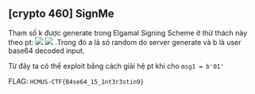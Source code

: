 ## [crypto 460] SignMe

Tham số k được generate trong Elgamal Signing Scheme ở thử thách này theo pt: 
<img src="https://render.githubusercontent.com/render/math?math={k = \sum_{n=1} ^{\infty} a_i b_i}#gh-light-mode-only">
<img src="https://render.githubusercontent.com/render/math?math={\color{white}k = \sum_{n=1} ^{\infty} a_i b_i, k%2b=1  \text{if phi | k }}#gh-dark-mode-only">
.Trong đó a là só random do server generate và b là user base64 decoded input. 

Từ đây ta có thể exploit bằng cách giải hệ pt khi cho `msg1 = b'01'` 

FLAG: `HCMUS-CTF{B4se64_15_1nt3r3stin9}`
